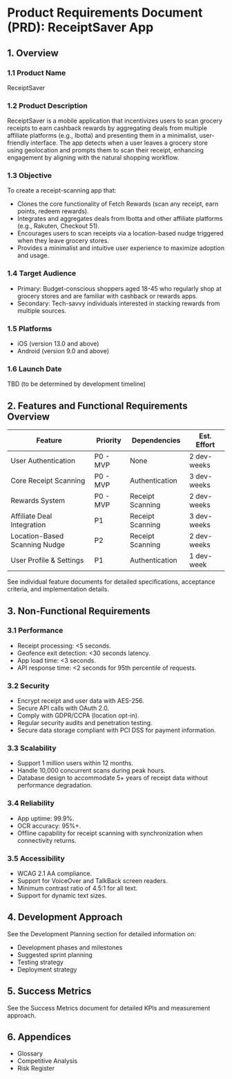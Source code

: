 # Product Requirements Document (PRD): ReceiptSaver App

## 1. Overview

### 1.1 Product Name
ReceiptSaver

### 1.2 Product Description
ReceiptSaver is a mobile application that incentivizes users to scan grocery receipts to earn cashback rewards by aggregating deals from multiple affiliate platforms (e.g., Ibotta) and presenting them in a minimalist, user-friendly interface. The app detects when a user leaves a grocery store using geolocation and prompts them to scan their receipt, enhancing engagement by aligning with the natural shopping workflow.

### 1.3 Objective
To create a receipt-scanning app that:
- Clones the core functionality of Fetch Rewards (scan any receipt, earn points, redeem rewards).
- Integrates and aggregates deals from Ibotta and other affiliate platforms (e.g., Rakuten, Checkout 51).
- Encourages users to scan receipts via a location-based nudge triggered when they leave grocery stores.
- Provides a minimalist and intuitive user experience to maximize adoption and usage.

### 1.4 Target Audience
- Primary: Budget-conscious shoppers aged 18-45 who regularly shop at grocery stores and are familiar with cashback or rewards apps.
- Secondary: Tech-savvy individuals interested in stacking rewards from multiple sources.

### 1.5 Platforms
- iOS (version 13.0 and above)
- Android (version 9.0 and above)

### 1.6 Launch Date
TBD (to be determined by development timeline)

## 2. Features and Functional Requirements Overview

| Feature | Priority | Dependencies | Est. Effort |
|---------|----------|--------------|-------------|
| User Authentication | P0 - MVP | None | 2 dev-weeks |
| Core Receipt Scanning | P0 - MVP | Authentication | 3 dev-weeks |
| Rewards System | P0 - MVP | Receipt Scanning | 2 dev-weeks |
| Affiliate Deal Integration | P1 | Receipt Scanning | 3 dev-weeks |
| Location-Based Scanning Nudge | P2 | Receipt Scanning | 2 dev-weeks |
| User Profile & Settings | P1 | Authentication | 1 dev-week |

See individual feature documents for detailed specifications, acceptance criteria, and implementation details.

## 3. Non-Functional Requirements

### 3.1 Performance
- Receipt processing: <5 seconds.
- Geofence exit detection: <30 seconds latency.
- App load time: <3 seconds.
- API response time: <2 seconds for 95th percentile of requests.

### 3.2 Security
- Encrypt receipt and user data with AES-256.
- Secure API calls with OAuth 2.0.
- Comply with GDPR/CCPA (location opt-in).
- Regular security audits and penetration testing.
- Secure data storage compliant with PCI DSS for payment information.

### 3.3 Scalability
- Support 1 million users within 12 months.
- Handle 10,000 concurrent scans during peak hours.
- Database design to accommodate 5+ years of receipt data without performance degradation.

### 3.4 Reliability
- App uptime: 99.9%.
- OCR accuracy: 95%+.
- Offline capability for receipt scanning with synchronization when connectivity returns.

### 3.5 Accessibility
- WCAG 2.1 AA compliance.
- Support for VoiceOver and TalkBack screen readers.
- Minimum contrast ratio of 4.5:1 for all text.
- Support for dynamic text sizes.

## 4. Development Approach

See the Development Planning section for detailed information on:
- Development phases and milestones
- Suggested sprint planning
- Testing strategy
- Deployment strategy

## 5. Success Metrics

See the Success Metrics document for detailed KPIs and measurement approach.

## 6. Appendices

- Glossary
- Competitive Analysis
- Risk Register
